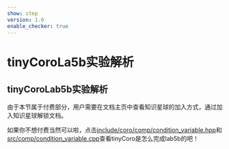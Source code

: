 ```yaml
---
show: step
version: 1.0
enable_checker: true
---
```


# tinyCoroLa5b实验解析

## tinyCoroLab5b实验解析

由于本节属于付费部分，用户需要在文档主页中查看知识星球的加入方式，通过加入知识星球解锁文档。

如果你不想付费当然可以啦，点击[include/coro/comp/condition_variable.hpp](https://github.com/sakurs2/tinyCoroLab/blob/master/include/coro/comp/condition_variable.hpp)和[src/comp/condition_variable.cpp](https://github.com/sakurs2/tinyCoroLab/blob/master/src/comp/condition_variable.cpp)查看tinyCoro是怎么完成lab5b的吧！
